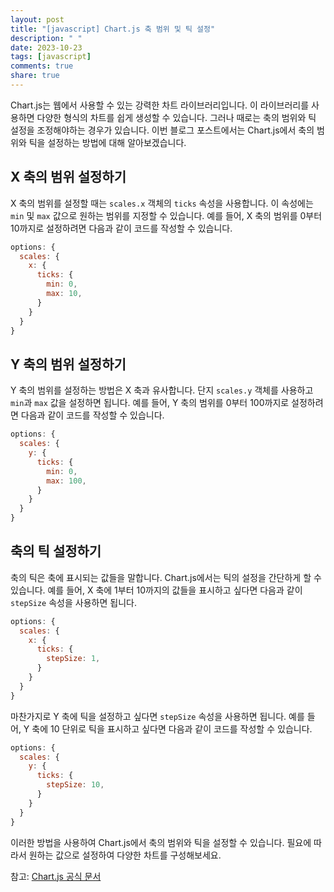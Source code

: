```yaml
---
layout: post
title: "[javascript] Chart.js 축 범위 및 틱 설정"
description: " "
date: 2023-10-23
tags: [javascript]
comments: true
share: true
---
```


Chart.js는 웹에서 사용할 수 있는 강력한 차트 라이브러리입니다. 이 라이브러리를 사용하면 다양한 형식의 차트를 쉽게 생성할 수 있습니다. 그러나 때로는 축의 범위와 틱 설정을 조정해야하는 경우가 있습니다. 이번 블로그 포스트에서는 Chart.js에서 축의 범위와 틱을 설정하는 방법에 대해 알아보겠습니다.

## X 축의 범위 설정하기

X 축의 범위를 설정할 때는 `scales.x` 객체의 `ticks` 속성을 사용합니다. 이 속성에는 `min` 및 `max` 값으로 원하는 범위를 지정할 수 있습니다. 예를 들어, X 축의 범위를 0부터 10까지로 설정하려면 다음과 같이 코드를 작성할 수 있습니다.

```javascript
options: {
  scales: {
    x: {
      ticks: {
        min: 0,
        max: 10,
      }
    }
  }
}
```

## Y 축의 범위 설정하기

Y 축의 범위를 설정하는 방법은 X 축과 유사합니다. 단지 `scales.y` 객체를 사용하고 `min`과 `max` 값을 설정하면 됩니다. 예를 들어, Y 축의 범위를 0부터 100까지로 설정하려면 다음과 같이 코드를 작성할 수 있습니다.

```javascript
options: {
  scales: {
    y: {
      ticks: {
        min: 0,
        max: 100,
      }
    }
  }
}
```

## 축의 틱 설정하기

축의 틱은 축에 표시되는 값들을 말합니다. Chart.js에서는 틱의 설정을 간단하게 할 수 있습니다. 예를 들어, X 축에 1부터 10까지의 값들을 표시하고 싶다면 다음과 같이 `stepSize` 속성을 사용하면 됩니다.

```javascript
options: {
  scales: {
    x: {
      ticks: {
        stepSize: 1,
      }
    }
  }
}
```

마찬가지로 Y 축에 틱을 설정하고 싶다면 `stepSize` 속성을 사용하면 됩니다. 예를 들어, Y 축에 10 단위로 틱을 표시하고 싶다면 다음과 같이 코드를 작성할 수 있습니다.

```javascript
options: {
  scales: {
    y: {
      ticks: {
        stepSize: 10,
      }
    }
  }
}
```

이러한 방법을 사용하여 Chart.js에서 축의 범위와 틱을 설정할 수 있습니다. 필요에 따라서 원하는 값으로 설정하여 다양한 차트를 구성해보세요.

참고: [Chart.js 공식 문서](https://www.chartjs.org/docs/latest/)